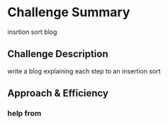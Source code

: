 # Challenge Summary
insrtion sort blog

## Challenge Description
write a blog explaining each step to an insertion sort

## Approach & Efficiency



### help from
